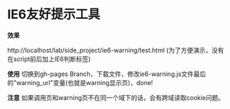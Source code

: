 IE6友好提示工具
======

**效果**

http://localhost/lab/side_project/ie6-warning/test.html (为了方便演示，没有在script前后加上IE6判断标签)

**使用**
切换到gh-pages Branch，下载文件，修改ie6-warning.js文件最后的"warning_url"变量(也就是warning显示页)，done!

**注意**
如果调用页和warning页不在同一个域下的话，会有跨域读取cookie问题。
